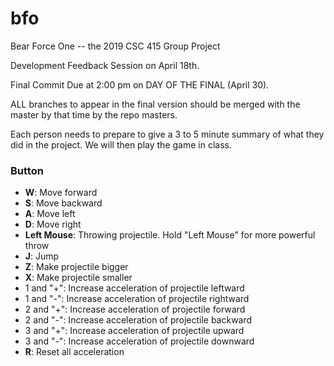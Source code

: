 # bfo

Bear Force One -- the 2019 CSC 415 Group Project

Development Feedback Session on April 18th. 

Final Commit Due at 2:00 pm on DAY OF THE FINAL (April 30).

ALL branches to appear in the final version should be merged with the master
by that time by the repo masters.

Each person needs to prepare to give a 3 to 5 minute summary of what they did 
in the project.  We will then play the game in class.


### Button <br />
*  **W**: Move forward
*  **S**: Move backward
*  **A**: Move left
*  **D**: Move right
*  **Left Mouse**: Throwing projectile. Hold "Left Mouse" for more powerful throw
*  **J**: Jump 
*  **Z**: Make projectile bigger
*  **X**: Make projectile smaller
*  1 and "+": Increase acceleration of projectile leftward
*  1 and "-": Increase acceleration of projectile rightward
*  2 and "+": Increase acceleration of projectile forward
*  2 and "-": Increase acceleration of projectile backward
*  3 and "+": Increase acceleration of projectile upward
*  3 and "-": Increase acceleration of projectile downward
*  **R**: Reset all acceleration 














